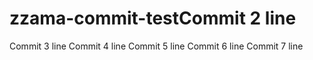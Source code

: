 # zzama-commit-testCommit 2 line
Commit 3 line
Commit 4 line
Commit 5 line
Commit 6 line
Commit 7 line
